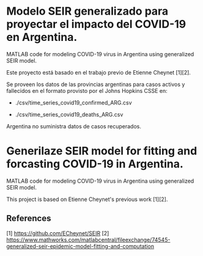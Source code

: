 
# Modelo SEIR generalizado para proyectar el impacto del COVID-19 en Argentina. 

MATLAB code for modeling COVID-19 virus in Argentina using generalized SEIR model. 

Este proyecto está basado en el trabajo previo de Etienne Cheynet [1][2].

Se proveen los datos de las provincias argentinas para casos activos y fallecidos en el formato provisto por el Johns Hopkins CSSE en:

* ./csv/time_series_covid19_confirmed_ARG.csv

* ./csv/time_series_covid19_deaths_ARG.csv

Argentina no suministra datos de casos recuperados.


# Generilaze SEIR model for fitting and forcasting COVID-19 in Argentina.

MATLAB code for modeling COVID-19 virus in Argentina using generalized SEIR model. 

This project is based on Etienne Cheynet's previous work [1][2].

## References
[1] https://github.com/ECheynet/SEIR
[2] https://www.mathworks.com/matlabcentral/fileexchange/74545-generalized-seir-epidemic-model-fitting-and-computation
